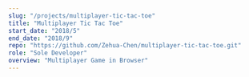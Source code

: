 ```yaml
---
slug: "/projects/multiplayer-tic-tac-toe"
title: "Multiplayer Tic Tac Toe"
start_date: "2018/5"
end_date: "2018/9"
repo: "https://github.com/Zehua-Chen/multiplayer-tic-tac-toe.git"
role: "Sole Developer"
overview: "Multiplayer Game in Browser"
---
```

